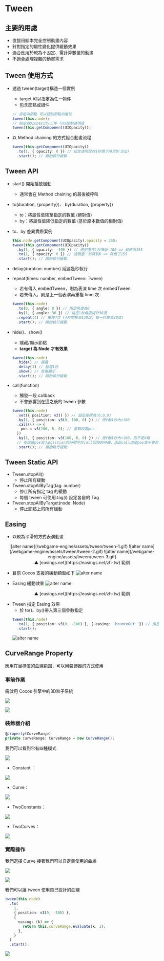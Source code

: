 # Tween

## 主要的用處

- 直接用腳本完全控制動畫內容
- 針對指定的屬性變化提供緩動效果
- 適合應用於較為不固定、需計算數值的動畫
- 不適合處理複雜的動畫需求

## Tween 使用方式

- 透過 tween(target)構造一個實例

  - target 可以指定為任一物件

  * 包含節點或組件

  ```ts
  // 指定為節點 可以控制節點的屬性
  tween(this.node);
  // 指定為UIOpacity元件 可以控制透明度
  tween(this.getComponent(UIOpacity));
  ```

- 以 Method chaining 的方式組合動畫流程
  ```ts
  tween(this.getComponent(UIOpacity))
    .to(1, { opacity: 0 }) // 指定透明度在1秒間下降至0(淡出)
    .start(); // 開始執行緩動
  ```

## Tween API

- start() 開始播放緩動

  - 通常會在 Method chaining 的最後被呼叫

- to(duration, {property})、 by(duration, {property})

  - to：將屬性值降至指定的數值 (絕對值)
  - by：將屬性值降低指定的數值 (基於原本數值的相對值)

- to、by 差異實際案例

  ```ts
  this.node.getComponent(UIOpacity).opacity = 255;
  tween(this.getComponent(UIOpacity))
    .by(1, { opacity: -100 }) // 透明度在1秒降低-100 => 最終為155
    .to(1, { opacity: 0 }) // 透明度一秒降到0 => 降低了155
    .start(); // 開始執行緩動
  ```

- delay(duration: number) 延遲幾秒執行
- repeat(times: number, embedTween: Tween)
  - 若有傳入 embedTween，則為表演 time 次 embedTween
  - 若未傳入，則是上一個表演再重複 time 次
  ```ts
  tween(this.node)
    .to(0, { angle: 0 }) // 指定角度為0
    .by(1, { angle: 30 }) // 指定1秒角度提升30度
    .repeat(4) // 重複4次 (4秒間提高120度，每一秒提高30度)
    .start(); // 開始執行緩動
  ```
- hide()、show()
  - 隱藏/顯示節點
  - **target 為 Node 才有效果**
  ```ts
  tween(this.node)
    .hide() // 隱藏
    .delay(1) // 延遲1秒
    .show() // 恢復顯示
    .start(); // 開始執行緩動
  ```
- call(function)
  - 觸發一段 callback
  - 不會影響到在這之後的 tween 參數
  ```ts
  tween(this.node)
    .set({ position: v3() }) // 設定座標為(0,0,0)
    .by(1, { position: v3(0, 100, 0) }) // 使Y軸1秒內+100
    .call(() => {
      pos = v3(100, 0, 0); // 重新設置pos
    })
    .by(1, { position: v3(100, 0, 0) }) // 使Y軸1秒內+100，而不是X軸
    // 在這邊pos寫入position的時間早於call回掉的時機，因此call改變pos並不會影響上行
    .start(); // 開始執行緩動
  ```

## Tween Static API

- Tween.stopAll()
  - 停止所有緩動
- Tween.stopAllByTag(tag: number)
  - 停止所有指定 tag 的緩動
  - 每個 tween 可使用.tag(i) 設定各自的 Tag
- Tween.stopAllByTarget(node: Node)
  - 停止節點上的所有緩動

## Easing

- 以較為平滑的方式表演動畫

<center>
![alter name](/webgame-engine/assets/tween/tween-1.gif)
![alter name](/webgame-engine/assets/tween/tween-2.gif)
![alter name](/webgame-engine/assets/tween/tween-3.gif)
</center>
<center>▲ [easings.net](https://easings.net/zh-tw) 範例</center>

- 目前 Cocos 支援的緩動類型如下
  ![alter name](/webgame-engine/assets/tween/tween-4.png)

- Easing 緩動效果
  ![alter name](/webgame-engine/assets/tween/tween-5.png)
<center>▲ [easings.net](https://easings.net/zh-tw) 範例</center>

- Tween 指定 Easing 效果
  - 於 to()、by()帶入第三個參數指定
  ```ts
  tween(this.node)
    .to(1, { position: v3(0, -100) }, { easing: 'bounceOut' }) // 指定bounceOut緩動
    .start();
  ```
  ![alter name](/webgame-engine/assets/tween/tween-6.gif)

## CurveRange Property

應用在目標值的曲線範圍，可以用裝飾器的方式使用

### 事前作業

需啟用 Cocos 引擎中的3D粒子系統

![](/webgame-engine/assets/tween/tween-7.png)

![](/webgame-engine/assets/tween/tween-8.png)

### 裝飾器介紹

```ts
@property(CurveRange)
private curveRange: CurveRange = new CurveRange();
```

我們可以看到它有四種模式

![](/webgame-engine/assets/tween/tween-9.png)

- Constant ：

![](/webgame-engine/assets/tween/tween-10.png)

- Curve：

![](/webgame-engine/assets/tween/tween-11.png)

- TwoConstants：

![](/webgame-engine/assets/tween/tween-12.png)

- TwoCurves：

![](/webgame-engine/assets/tween/tween-13.png)

### 實際操作

我們選擇 Curve 接著我們可以自定義使用的曲線

![](/webgame-engine/assets/tween/tween-14.png)

![](/webgame-engine/assets/tween/tween-15.png)

我們可以讓 tween 使用自己設計的曲線

```ts
tween(this.node)
  .to(
    1,
    { position: v3(0, -100) },
    {
      easing: (k) => {
        return this.curveRange.evaluate(k, 1);
      },
    }
  )
  .start();
```

![](/webgame-engine/assets/tween/tween-16.gif)
